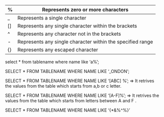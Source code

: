 
| % | Represents zero or more characters |
| --- | --- |
| _ | Represents a single character |
| [] | Represents any single character within the brackets  |
| ^ | Represents any character not in the brackets  |
| - | Represents any single character within the specified range  |
| {} | Represents any escaped character  |



select * from tablename where name like   ‘a%’;

SELECT  *  FROM  TABLENAME  WHERE  NAME  LIKE ‘_ONDON’;

SELECT * FROM TABLENAME WHERE NAME LIKE  ‘[ABC] %’;          =>  It retrives the values from the table which starts from a,b or c letter.

SELECT * FROM TABLENAME WHERE NAME LIKE ‘[A-F]%’;          =>  It retrives the values from the table which starts from letters between A and F .

SELECT * FROM  TABLENAME WHERE NAME LIKE ‘{*&%^%}’              